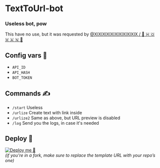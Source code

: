 # TextToUrl-bot
### Useless bot, pow 
  
This have no use, but it was requested by [@XIXIXIXIXIXIXIXIXIXIX / 🔱 🇭 🇴 🇲 🇦 🇳 🔱](https://t.me/XIXIXIXIXIXIXIXIXIXIX)  
  
## Config vars 📖
+ `API_ID`
+ `API_HASH`
+ `BOT_TOKEN`

## Commands ✍️
+ `/start` Useless
+ `/urlize` Create text with link inside
+ `/urlize2` Same as above, but URL preview is disabled
+ `/log` Send you the logs, in case it's needed

## Deploy 🚀
[![Deploy me 🥺](https://www.herokucdn.com/deploy/button.svg)](https://www.heroku.com/deploy?template=https://github.com/EDM115/TextToUrl-bot/tree/master)  
*(if you're in a fork, make sure to replace the template URL with your repo’s one)*
